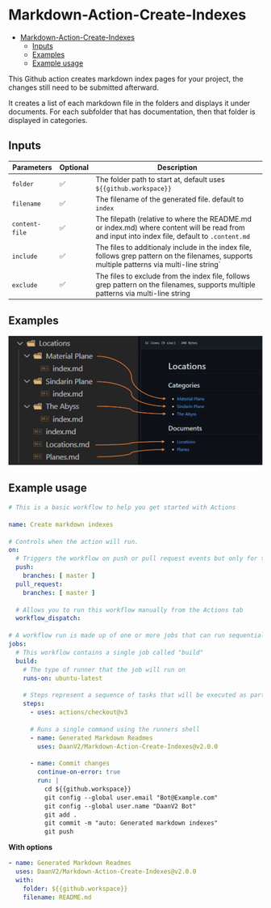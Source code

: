 # Markdown-Action-Create-Indexes

- [Markdown-Action-Create-Indexes](#markdown-action-create-indexes)
  - [Inputs](#inputs)
  - [Examples](#examples)
  - [Example usage](#example-usage)

This Github action creates markdown index pages for your project, the changes still need to be submitted afterward.

It creates a list of each markdown file in the folders and displays it under documents. For each subfolder that has documentation, then that folder is displayed in categories.

## Inputs

| Parameters     | Optional | Description                                                                                                                                    |
| -------------- | -------- | ---------------------------------------------------------------------------------------------------------------------------------------------- |
| `folder`       | ✅        | The folder path to start at, default uses `${{github.workspace}}`                                                                              |
| `filename`     | ✅        | The filename of the generated file. default to `index`                                                                                         |
| `content-file` | ✅        | The filepath (relative to where the README.md or index.md) where content will be read from and input into index file, default to `.content.md` |
| `include`      | ✅        | The files to additionaly include in the index file, follows grep pattern on the filenames, supports multiple patterns via multi-line string`   |
| `exclude`      | ✅        | The files to exclude from the index file, follows grep pattern on the filenames, supports multiple patterns via multi-line string              |

## Examples

![example](https://raw.githubusercontent.com/DaanV2/Markdown-Action-Create-Indexes/main/assets/example.PNG)

## Example usage

```yml
# This is a basic workflow to help you get started with Actions

name: Create markdown indexes

# Controls when the action will run. 
on:
  # Triggers the workflow on push or pull request events but only for the master branch
  push:
    branches: [ master ]
  pull_request:
    branches: [ master ]

  # Allows you to run this workflow manually from the Actions tab
  workflow_dispatch:

# A workflow run is made up of one or more jobs that can run sequentially or in parallel
jobs:
  # This workflow contains a single job called "build"
  build:
    # The type of runner that the job will run on
    runs-on: ubuntu-latest

    # Steps represent a sequence of tasks that will be executed as part of the job
    steps:
      - uses: actions/checkout@v3

      # Runs a single command using the runners shell
      - name: Generated Markdown Readmes
        uses: DaanV2/Markdown-Action-Create-Indexes@v2.0.0

      - name: Commit changes
        continue-on-error: true
        run: |
          cd ${{github.workspace}}
          git config --global user.email "Bot@Example.com"
          git config --global user.name "DaanV2 Bot"
          git add .
          git commit -m "auto: Generated markdown indexes"
          git push
```

**With options**
```yaml
- name: Generated Markdown Readmes
  uses: DaanV2/Markdown-Action-Create-Indexes@v2.0.0
  with: 
    folder: ${{github.workspace}}
    filename: README.md
```
